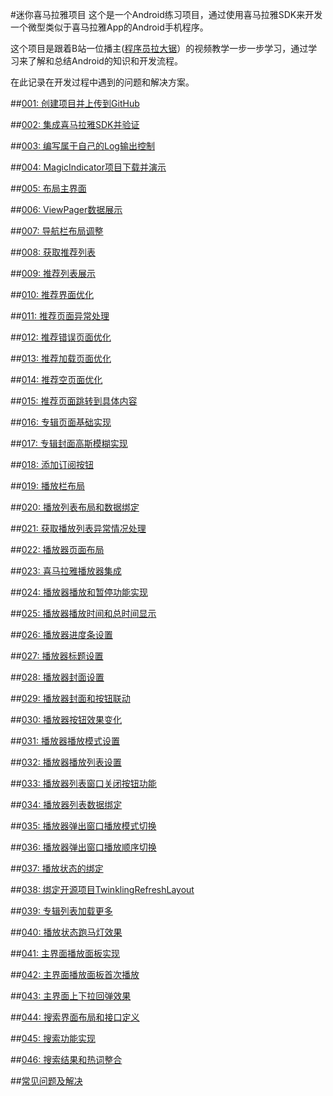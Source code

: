 #迷你喜马拉雅项目
这个是一个Android练习项目，通过使用喜马拉雅SDK来开发一个微型类似于喜马拉雅App的Android手机程序。

这个项目是跟着B站一位播主([程序员拉大锯](https://space.bilibili.com/44272436/)）的视频教学一步一步学习，通过学习来了解和总结Android的知识和开发流程。

在此记录在开发过程中遇到的问题和解决方案。

##[001: 创建项目并上传到GitHub](./doc/001-CreateProjectAndUploadToGitHub.md)

##[002: 集成喜马拉雅SDK并验证](./doc/002-IntegrateSDKAndVerify.md)

##[003: 编写属于自己的Log输出控制](./doc/003-LogUtil.md)

##[004: MagicIndicator项目下载并演示](./doc/004-MagicIndicatorDemo.md)

##[005: 布局主界面](./doc/005-MainActivityLayoout.md)

##[006: ViewPager数据展示](./doc/006-ViewPagerDataDisplay.md)

##[007: 导航栏布局调整](./doc/007-NavigationAdjust.md)

##[008: 获取推荐列表](./doc/008-RetrieveRecommendData.md)

##[009: 推荐列表展示](./doc/009-RecommendDataDisplay.md)

##[010: 推荐界面优化](./doc/010-RecommendUITunning.md)

##[011: 推荐页面异常处理](./doc/011-RecommendExceptionHandle.md)

##[012: 推荐错误页面优化](./doc/012-RecommendErrorUITunning.md)

##[013: 推荐加载页面优化](./doc/013-RecommendLoadingUITunning.md)

##[014: 推荐空页面优化](./doc/014-RecommendEmptyUITunning.md)

##[015: 推荐页面跳转到具体内容](./doc/015-RecommendJumpToDetail.md)

##[016: 专辑页面基础实现](./doc/016-AlbumDetailBasicImpliment.md)

##[017: 专辑封面高斯模糊实现](./doc/017-AlbumDetailCoverGaussianBlur.md)

##[018: 添加订阅按钮](./doc/018-AlbumDetailSubscriptionButton.md)

##[019: 播放栏布局](./doc/019-AlbumDetailPlayBarLayout.md)

##[020: 播放列表布局和数据绑定](./doc/020-AlbumDetailPlayListLayout.md)

##[021: 获取播放列表异常情况处理](./doc/021-AlbumDetailExceptionHandle.md)

##[022: 播放器页面布局](./doc/022-TrackPlayerLayout.md)

##[023: 喜马拉雅播放器集成](./doc/023-XmPlayerSDKIntegration.md)

##[024: 播放器播放和暂停功能实现](./doc/024-TrackPlayAndPauseImpliment.md)

##[025: 播放器播放时间和总时间显示](./doc/025-TrackPlayTotalDurationAndSeekBar.md)

##[026: 播放器进度条设置](./doc/026-TrackPlayTotalDuration.md)

##[027: 播放器标题设置](./doc/027-TrackPlayTitleUpdate.md)

##[028: 播放器封面设置](./doc/028-TrackPlayCoverUpdate.md)

##[029: 播放器封面和按钮联动](./doc/029-TrackPlayCoverButtonLinkage.md)

##[030: 播放器按钮效果变化](./doc/030-TrackPlayButtonEffectChange.md)

##[031: 播放器播放模式设置](./doc/031-TrackPlayModeSetting.md)

##[032: 播放器播放列表设置](./doc/032-TrackPlayListSetting.md)

##[033: 播放器列表窗口关闭按钮功能](./doc/033-PlayerListCloseButton.md)

##[034: 播放器列表数据绑定](./doc/034-PlayerListDataBinding.md)

##[035: 播放器弹出窗口播放模式切换](./doc/035-PlayerPopWindowPlayModeSwitch.md)

##[036: 播放器弹出窗口播放顺序切换](./doc/036-PlayerPopWindowPlaySortSwitch.md)

##[037: 播放状态的绑定](./doc/037-PlayerStautsBinding.md)

##[038: 绑定开源项目TwinklingRefreshLayout](./doc/038-AlbumDetailIntegrateWithTwinklingRefreshLayout.md)

##[039: 专辑列表加载更多](./doc/039-AlbumDetailLoadMore.md)

##[040: 播放状态跑马灯效果](./doc/040-PlayStatusTipsMarqueeEffective.md)

##[041: 主界面播放面板实现](./doc/041-MainActivityPlayPanelImpliment.md)

##[042: 主界面播放面板首次播放](./doc/042-MainActivityPlayPanelFirstAlbumPlay.md)

##[043: 主界面上下拉回弹效果](./doc/043-MainActivityPureScrollMode.md)

##[044: 搜索界面布局和接口定义](./doc/044-SearchLayoutAndInterfaceDefination.md)

##[045: 搜索功能实现](./doc/045-SearchFeatureImpliment.md)

##[046: 搜索结果和热词整合](./doc/046-SearchResultAndHotWordsIntegration.md)

##[常见问题及解决](./doc/IssuesAndSolution.md)